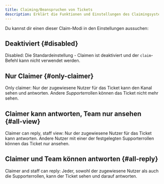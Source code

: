 ```yaml
---
title: Claiming/Beanspruchen von Tickets
description: Erklärt die Funktionen und Einstellungen des Claimingsystems.
---
```


Du kannst dir einen dieser Claim-Modi in den Einstellungen aussuchen:

## Deaktiviert {#disabled}

Disabled: Die Standardeinstellung - Claimen ist deaktiviert und der `claim`-Befehl kann nicht verwendet werden.

## Nur Claimer {#only-claimer}

Only claimer: Nur der zugewiesene Nutzer für das Ticket kann den Kanal sehen und antworten. Andere *Supporter*rollen können das Ticket nicht mehr sehen.

## Claimer kann antworten, Team nur ansehen {#all-view}

Claimer can reply, staff view: Nur der zugewiesene Nutzer für das Ticket kann antworten. Andere Nutzer mit einer der festgelegten Supporterrollen können das Ticket nur ansehen.

## Claimer und Team können antworten {#all-reply}

Claimer and staff can reply: Jeder, sowohl der zugewiesene Nutzer als auch die Supporterrollen, kann der Ticket sehen und darauf antworten.
